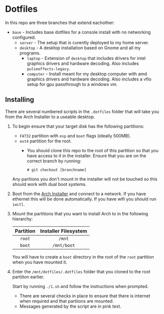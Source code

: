 # Dotfiles
In this repo are three branches that extend eachother:

* `base` - Includes base dotfiles for a console install with no networking configured.
	* `server` - The setup that is curently deployed to my home server.
	* `desktop` - A desktop installation based on Gnome and all my programs.
		* `laptop` - Extension of `desktop` that includes drivers for intel graphics drivers and hardware decoding. Also includes `pulseeffects-legacy`.
		* `computer` - Install meant for my desktop computer with amd graphics drivers and hardware decoding. Also includes a vfio setup for gpu passthrough to a windows vm.

## Installing
There are several numbered scripts in the `.dotfiles` folder that will take you from the Arch Installer to a useable desktop. 

1. To begin ensure that your target disk has the following partitions:
	* `FAT32` partition with `esp` and `boot` flags (ideally 500MB).
	* `ext4` partition for the root.
		* You should clone this repo to the root of this partition so that you have access to it in the installer. Ensure that you are on the correct branch by running:
			
			```
			# git checkout [branchname]
			```
	
	Any paritions you don't mount in the installer will not be touched so this should work with dual boot systems.
1. Boot from the [Arch Installer](https://archlinux.org/download/) and connect to a network. If you have ethernet this will be done automatically. If you have wifi you should run `iwctl`.
1. Mount the partitions that you want to install Arch to in the following hierarchy:

	| Partition | Installer Filesystem |
	| :-: | :-: |
	| `root` | `/mnt` |
	| `boot` | `/mnt/boot` |
	
	You will have to create a `boot` directory in the root of the `root` partition when you have mounted it.
1. Enter the `/mnt/dotfiles/.dotfiles` folder that you cloned to the root partiiton earlier. 

	Start by running `./1.sh` and follow the instructions when prompted.
	
	* There are several checks in place to ensure that there is internet when required and that partiions are mounted. 
	* Messages generated by the script are in pink text.